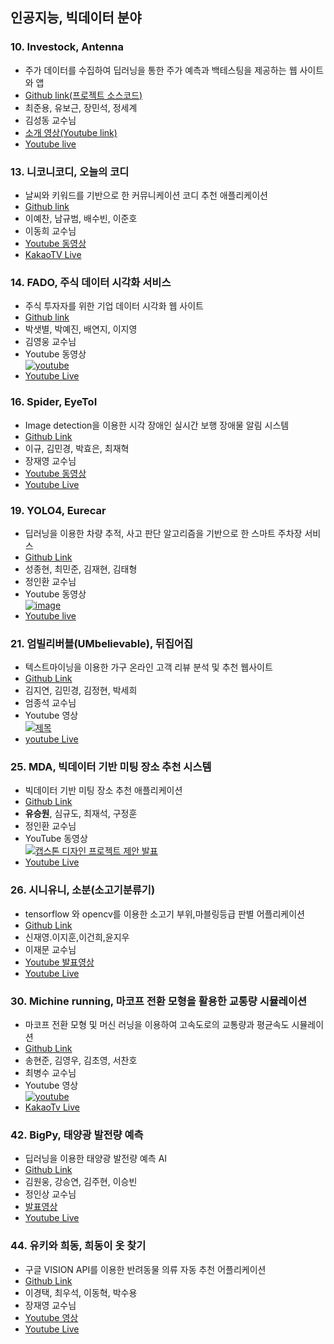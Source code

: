 ## 인공지능, 빅데이터 분야

### 10. Investock, Antenna
- 주가 데이터를 수집하여 딥러닝을 통한 주가 예측과 백테스팅을 제공하는 웹 사이트와 앱
- [Github link(프로젝트 소스코드)](https://github.com/hansung-capstone-investock/antenna_Server)
- 최준용, 유보근, 장민석, 정세계
- 김성동 교수님
- [소개 영상(Youtube link)](https://youtu.be/VhZp_CgXxOY?t=0s)
- [Youtube live](https://youtu.be/iBhTIiJZjKQ)

### 13. 니코니코디, 오늘의 코디
- 날씨와 키워드를 기반으로 한 커뮤니케이션 코디 추천 애플리케이션
- [Github link](https://github.com/beom0124/Zolpe-05)
- 이예찬, 남규범, 배수빈, 이준호
- 이동희 교수님
- [Youtube 동영상](https://youtu.be/EXQfgBUnOzM)
- [KakaoTV Live](https://tv.kakao.com/channel/3834329)

### 14. FADO, 주식 데이터 시각화 서비스
- 주식 투자자를 위한 기업 데이터 시각화 웹 사이트
- [Github link](https://github.com/TEAM-FADO)
- 박샛별, 박예진, 배연지, 이지영
- 김영웅 교수님
- Youtube 동영상 <br/>
 [![youtube](https://img.youtube.com/vi/8RY9T0TfvYc/0.jpg)](https://www.youtube.com/watch?v=8RY9T0TfvYc)
- [Youtube Live](https://youtu.be/4sIQwXmi82I)

### 16. Spider, EyeToI
- Image detection을 이용한 시각 장애인 실시간 보행 장애물 알림 시스템
- [Github Link](https://github.com/tagynedlrb/EyeToI)
- 이규, 김민경, 박효은, 최재혁
- 장재영 교수님
- [Youtube 동영상](https://youtu.be/VzkE5KsiIgg)
- [Youtube Live](https://youtu.be/9esOz9in8vA)

### 19. YOLO4, Eurecar
- 딥러닝을 이용한 차량 추적, 사고 판단 알고리즘을 기반으로 한 스마트 주차장 서비스
- [Github Link](https://github.com/sjh50200/capstone.git)
- 성종현, 최민준, 김재현, 김태형
- 정인환 교수님
- Youtube 동영상<br/>
 [![image](https://user-images.githubusercontent.com/68458245/122097516-bbe23d00-ce4a-11eb-815c-2542e6bb7900.png)](https://www.youtube.com/watch?v=makJdGuZ-TE)
 - [Youtube live](https://youtu.be/MTIj9iVW180)

### 21. 엄빌리버블(UMbelievable), 뒤집어집
- 텍스트마이닝을 이용한 가구 온라인 고객 리뷰 분석 및 추천 웹사이트 
- [Github Link](https://github.com/Umbelievable)
- 김지연, 김민경, 김정현, 박세희
- 엄종석 교수님
- Youtube 영상<br/>
 [![제목](https://img.youtube.com/vi/KlfTK82cCS8/0.jpg)](https://www.youtube.com/watch?v=KlfTK82cCS8)
- [youtube Live](https://youtu.be/4r-xQECziWk)

### 25. MDA, 빅데이터 기반 미팅 장소 추천 시스템	
- 빅데이터 기반 미팅 장소 추천 애플리케이션
- [Github Link](https://github.com/Capstone-Medium-Distance-App)
- **유승원**, 심규도, 최재석, 구정훈
- 정인환 교수님
- YouTube 동영상 <br>
[![캡스톤 디자인 프로젝트 제안 발표](https://img.youtube.com/vi/qxeK36ShfQE/0.jpg)](https://www.youtube.com/watch?v=qxeK36ShfQE)
- [Youtube Live](https://youtu.be/QT1ktNucRK0)

### 26. 시니유니, 소분(소고기분류기)
- tensorflow 와 opencv를 이용한 소고기 부위,마블링등급 판별 어플리케이션
- [Github Link](https://github.com/Shinjaeyoung97/BeefClassifier)
- 신재영.이지훈,이건희,윤지우
- 이재문 교수님
- [Youtube 발표영상](https://www.youtube.com/watch?v=4TQKlZGaN44)
- [Youtube Live](https://www.youtube.com/watch?v=DpYnsZoRQSI)

### 30. Michine running, 마코프 전환 모형을 활용한 교통량 시뮬레이션
- 마코프 전환 모형 및 머신 러닝을 이용하여 고속도로의 교통량과 평균속도 시뮬레이션
- [Github Link](https://github.com/laerl123/Michine_Learning_Capstone)
- 송현준, 김영우, 김초영, 서찬호
- 최병수 교수님
- Youtube 영상 <br/>
   [![youtube](https://img.youtube.com/vi/gs-AEdxMe18/0.jpg)](https://www.youtube.com/watch?v=gs-AEdxMe18)
- [KakaoTv Live](https://tv.kakao.com/channel/3834572/video)

### 42. BigPy, 태양광 발전량 예측
- 딥러닝을 이용한 태양광 발전량 예측 AI
- [Github Link](https://github.com/dnjsdnde/capstone_bigpy)
- 김원웅, 강승연, 김주현, 이승빈
- 정인상 교수님
- [발표영상](https://youtu.be/T5jMIs_stw4)
- [Youtube Live](https://youtu.be/MizNm6T9PuE)

### 44. 유키와 희동, 희동이 옷 찾기
- 구글 VISION API를 이용한 반려동물 의류 자동 추천 어플리케이션
- [Github Link](https://github.com/parksy0109/FindingDogClothes/releases/tag/v0.1)
- 이경택, 최우석, 이동혁, 박수용
- 장재영 교수님
- [Youtube 영상](https://youtu.be/dG0AUD68SXM)
- [Youtube Live](https://www.youtube.com/watch?v=F2VaeIvIj4A)
